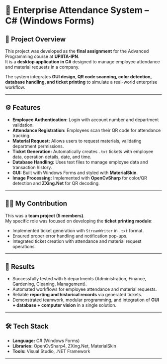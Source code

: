 # 🏢 Enterprise Attendance System – C# (Windows Forms)

## 📌 Project Overview
This project was developed as the **final assignment** for the Advanced Programming course at **UPIITA-IPN**.  
It is a **desktop application in C#** designed to manage employee attendance and material requests in a company.  

The system integrates **GUI design, QR code scanning, color detection, database handling, and ticket printing** to simulate a real-world enterprise workflow.  

---

## ⚙️ Features
- **Employee Authentication:** Login with account number and department validation.  
- **Attendance Registration:** Employees scan their QR code for attendance tracking.  
- **Material Request:** Allows users to request materials, validating department permissions.  
- **Ticket Generation:** Automatically creates `.txt` tickets with employee data, operation details, date, and time.  
- **Database Handling:** Uses text files to manage employee data and transaction history.  
- **GUI:** Built with Windows Forms and styled with **MaterialSkin**.  
- **Image Processing:** Implemented with **OpenCvSharp** for color/QR detection and **ZXing.Net** for QR decoding.  

---

## 👨‍💻 My Contribution
This was a **team project (5 members)**.  
My specific role was focused on developing the **ticket printing module**:
- Implemented ticket generation with `StreamWriter` in `.txt` format.  
- Ensured proper error handling and notification pop-ups.  
- Integrated ticket creation with attendance and material request operations.  

---

## 🎯 Results
- Successfully tested with 5 departments (Administration, Finance, Gardening, Cleaning, Management).  
- Automated workflows for employee attendance and material requests.  
- Reliable **reporting and historical records** via generated tickets.  
- Demonstrated teamwork, modular programming, and integration of **GUI + database + computer vision** in a single solution.  

---

## 🛠️ Tech Stack
- **Language:** C# (Windows Forms)  
- **Libraries:** OpenCvSharp4, ZXing.Net, MaterialSkin  
- **Tools:** Visual Studio, .NET Framework  

---
